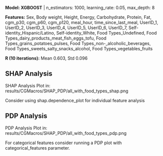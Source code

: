 

**Model: XGBOOST** | n_estimators: 1000, learning_rate: 0.05, max_depth: 8

**Features:** Sex, Body weight, Height, Energy, Carbohydrate, Protein, Fat, cgm_p30, cgm_p60, cgm_p120, meal_hour, time_since_last_meal, UserID_1, UserID_2, UserID_3, UserID_4, UserID_5, UserID_6, UserID_7, Self-identity_Hispanic/Latino, Self-identity_White, Food Types_Undefined, Food Types_dairy_products_meat_fish_eggs_tofu, Food Types_grains_potatoes_pulses, Food Types_non-_alcoholic_beverages, Food Types_sweets_salty_snacks_alcohol, Food Types_vegetables_fruits

**R (10 iterations):** Mean 0.603, Std 0.096
## SHAP Analysis ##

SHAP Analysis Plot in: results/CGMacros/SHAP_PDP/all_with_food_types_shap.png

Consider using shap.dependence_plot for individual feature analysis
## PDP Analysis ##

PDP Analysis Plot in: results/CGMacros/SHAP_PDP/all_with_food_types_pdp.png

For categorical features consider running a PDP plot with categorical_features parameter.